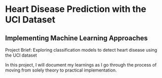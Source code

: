 # Heart Disease Prediction with the UCI Dataset
## Implementing Machine Learning Approaches

Project Brief: Exploring classification models to detect heart disease using the UCI dataset

In this project, I will document my learnings as I go through the process of moving from solely theory to practical implementation.
